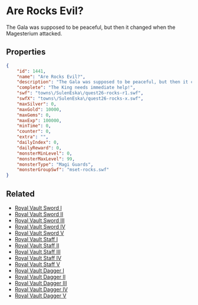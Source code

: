 # Are Rocks Evil?

The Gala was supposed to be peaceful, but then it changed when the Magesterium attacked.

## Properties

```json
{
    "id": 1441,
    "name": "Are Rocks Evil?",
    "description": "The Gala was supposed to be peaceful, but then it changed when the Magesterium attacked.",
    "complete": "The King needs immediate help!",
    "swf": "towns\/SulenEska\/quest26-rocks-r1.swf",
    "swfX": "towns\/SulenEska\/quest26-rocks-x.swf",
    "maxSilver": 0,
    "maxGold": 10000,
    "maxGems": 0,
    "maxExp": 100000,
    "minTime": 0,
    "counter": 0,
    "extra": "",
    "dailyIndex": 0,
    "dailyReward": 0,
    "monsterMinLevel": 0,
    "monsterMaxLevel": 99,
    "monsterType": "Magi Guards",
    "monsterGroupSwf": "mset-rocks.swf"
}
```

## Related

- [Royal Vault Sword I](../items/17384-royal-vault-sword-i.md)
- [Royal Vault Sword II](../items/17385-royal-vault-sword-ii.md)
- [Royal Vault Sword III](../items/17386-royal-vault-sword-iii.md)
- [Royal Vault Sword IV](../items/17387-royal-vault-sword-iv.md)
- [Royal Vault Sword V](../items/17388-royal-vault-sword-v.md)
- [Royal Vault Staff I](../items/17389-royal-vault-staff-i.md)
- [Royal Vault Staff II](../items/17390-royal-vault-staff-ii.md)
- [Royal Vault Staff III](../items/17391-royal-vault-staff-iii.md)
- [Royal Vault Staff IV](../items/17392-royal-vault-staff-iv.md)
- [Royal Vault Staff V](../items/17393-royal-vault-staff-v.md)
- [Royal Vault Dagger I](../items/17394-royal-vault-dagger-i.md)
- [Royal Vault Dagger II](../items/17395-royal-vault-dagger-ii.md)
- [Royal Vault Dagger III](../items/17396-royal-vault-dagger-iii.md)
- [Royal Vault Dagger IV](../items/17397-royal-vault-dagger-iv.md)
- [Royal Vault Dagger V](../items/17398-royal-vault-dagger-v.md)

